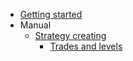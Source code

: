 - [Getting started](docs/getting_started.md)
- Manual
  - [Strategy creating](docs/manual/strategy_creating.md)
    - [Trades and levels](https://quick-trade.github.io/xoney/#/docs/manual/strategy_creating?id=trades-and-levels)
